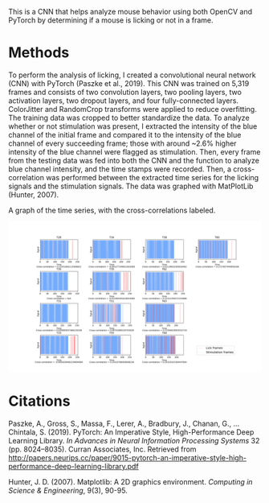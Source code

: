 This is a CNN that helps analyze mouse behavior using both OpenCV and PyTorch by determining if a mouse is licking or not in a frame.

# Methods
To perform the analysis of licking, I created a convolutional neural network (CNN) with PyTorch (Paszke et al., 2019). This CNN was trained on 5,319 frames and consists of two convolution layers, two pooling layers, two activation layers, two dropout layers, and four fully-connected layers. ColorJitter and RandomCrop transforms were applied to reduce overfitting. The training data was cropped to better standardize the data. To analyze whether or not stimulation was present, I extracted the intensity of the blue channel of the initial frame and compared it to the intensity of the blue channel of every succeeding frame; those with around ~2.6% higher intensity of the blue channel were flagged as stimulation. Then, every frame from the testing data was fed into both the CNN and the function to analyze blue channel intensity, and the time stamps were recorded. Then, a cross-correlation was performed between the extracted time series for the licking signals and the stimulation signals. The data was graphed with MatPlotLib (Hunter, 2007). 

A graph of the time series, with the cross-correlations labeled. 

![alt text](https://github.com/DartAiden/mouse-licking-analysis/blob/main/final_data/figures_stim.png "Figure stim")

# Citations
Paszke, A., Gross, S., Massa, F., Lerer, A., Bradbury, J., Chanan, G., … Chintala, S. (2019). PyTorch: An Imperative Style, High-Performance Deep Learning Library. _In Advances in Neural Information Processing Systems_ 32 (pp. 8024–8035). Curran Associates, Inc. Retrieved from http://papers.neurips.cc/paper/9015-pytorch-an-imperative-style-high-performance-deep-learning-library.pdf 

Hunter, J. D. (2007). Matplotlib: A 2D graphics environment. _Computing in Science & Engineering_, 9(3), 90-95.
